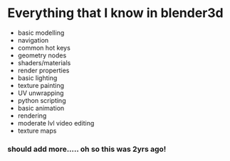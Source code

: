 # Everything that I know in blender3d
- basic modelling
- navigation
- common hot keys 
- geometry nodes
- shaders/materials
- render properties 
- basic lighting
- texture painting
- UV unwrapping
- python scripting
- basic animation
- rendering 
- moderate lvl video editing 
- texture maps

### should add more..... oh so this was 2yrs ago!

